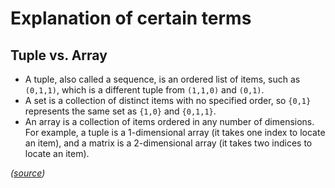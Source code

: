 # Explanation of certain terms

## Tuple vs. Array

* A tuple, also called a sequence, is an ordered list of items, such as `(0,1,1)`, which is a different tuple from `(1,1,0)` and `(0,1)`.
* A set is a collection of distinct items with no specified order, so `{0,1}` represents the same set as `{1,0}` and `{0,1,1}`.
* An array is a collection of items ordered in any number of dimensions. For example, a tuple is a 1-dimensional array (it takes one index to locate an item), and a matrix is a 2-dimensional array (it takes two indices to locate an item).

*([source](http://www.physicsforums.com/showthread.php?t=406512))*
